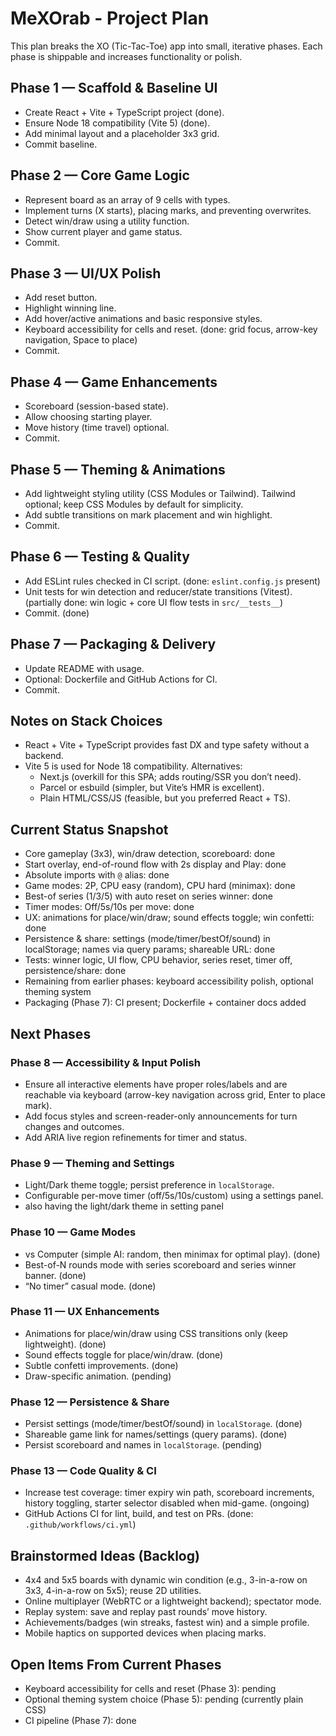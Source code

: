 # MeXOrab - Project Plan

This plan breaks the XO (Tic-Tac-Toe) app into small, iterative phases. Each phase is shippable and increases functionality or polish.

## Phase 1 — Scaffold & Baseline UI
- Create React + Vite + TypeScript project (done).
- Ensure Node 18 compatibility (Vite 5) (done).
- Add minimal layout and a placeholder 3x3 grid.
- Commit baseline.

## Phase 2 — Core Game Logic
- Represent board as an array of 9 cells with types.
- Implement turns (X starts), placing marks, and preventing overwrites.
- Detect win/draw using a utility function.
- Show current player and game status.
- Commit.

## Phase 3 — UI/UX Polish
- Add reset button.
- Highlight winning line.
- Add hover/active animations and basic responsive styles.
- Keyboard accessibility for cells and reset. (done: grid focus, arrow-key navigation, Space to place)
- Commit.

## Phase 4 — Game Enhancements
- Scoreboard (session-based state).
- Allow choosing starting player.
- Move history (time travel) optional.
- Commit.

## Phase 5 — Theming & Animations
- Add lightweight styling utility (CSS Modules or Tailwind). Tailwind optional; keep CSS Modules by default for simplicity.
- Add subtle transitions on mark placement and win highlight.
- Commit.

## Phase 6 — Testing & Quality
- Add ESLint rules checked in CI script. (done: `eslint.config.js` present)
- Unit tests for win detection and reducer/state transitions (Vitest). (partially done: win logic + core UI flow tests in `src/__tests__`)
- Commit. (done)

## Phase 7 — Packaging & Delivery
- Update README with usage.
- Optional: Dockerfile and GitHub Actions for CI.
- Commit.

## Notes on Stack Choices
- React + Vite + TypeScript provides fast DX and type safety without a backend.
- Vite 5 is used for Node 18 compatibility. Alternatives:
  - Next.js (overkill for this SPA; adds routing/SSR you don’t need).
  - Parcel or esbuild (simpler, but Vite’s HMR is excellent).
  - Plain HTML/CSS/JS (feasible, but you preferred React + TS).

## Current Status Snapshot
- Core gameplay (3x3), win/draw detection, scoreboard: done
- Start overlay, end-of-round flow with 2s display and Play: done
- Absolute imports with `@` alias: done
- Game modes: 2P, CPU easy (random), CPU hard (minimax): done
- Best-of series (1/3/5) with auto reset on series winner: done
- Timer modes: Off/5s/10s per move: done
- UX: animations for place/win/draw; sound effects toggle; win confetti: done
- Persistence & share: settings (mode/timer/bestOf/sound) in localStorage; names via query params; shareable URL: done
- Tests: winner logic, UI flow, CPU behavior, series reset, timer off, persistence/share: done
- Remaining from earlier phases: keyboard accessibility polish, optional theming system
- Packaging (Phase 7): CI present; Dockerfile + container docs added

## Next Phases

### Phase 8 — Accessibility & Input Polish
- Ensure all interactive elements have proper roles/labels and are reachable via keyboard (arrow-key navigation across grid, Enter to place mark).
- Add focus styles and screen-reader-only announcements for turn changes and outcomes.
- Add ARIA live region refinements for timer and status.

### Phase 9 — Theming and Settings
- Light/Dark theme toggle; persist preference in `localStorage`.
- Configurable per-move timer (off/5s/10s/custom) using a settings panel.
- also having the light/dark theme in setting panel

### Phase 10 — Game Modes
- vs Computer (simple AI: random, then minimax for optimal play). (done)
- Best-of-N rounds mode with series scoreboard and series winner banner. (done)
- “No timer” casual mode. (done)

### Phase 11 — UX Enhancements
- Animations for place/win/draw using CSS transitions only (keep lightweight). (done)
- Sound effects toggle for place/win/draw. (done)
- Subtle confetti improvements. (done)
- Draw-specific animation. (pending)

### Phase 12 — Persistence & Share
- Persist settings (mode/timer/bestOf/sound) in `localStorage`. (done)
- Shareable game link for names/settings (query params). (done)
- Persist scoreboard and names in `localStorage`. (pending)

### Phase 13 — Code Quality & CI
- Increase test coverage: timer expiry win path, scoreboard increments, history toggling, starter selector disabled when mid-game. (ongoing)
- GitHub Actions CI for lint, build, and test on PRs. (done: `.github/workflows/ci.yml`)

## Brainstormed Ideas (Backlog)
- 4x4 and 5x5 boards with dynamic win condition (e.g., 3-in-a-row on 3x3, 4-in-a-row on 5x5); reuse 2D utilities.
- Online multiplayer (WebRTC or a lightweight backend); spectator mode.
- Replay system: save and replay past rounds’ move history.
- Achievements/badges (win streaks, fastest win) and a simple profile.
- Mobile haptics on supported devices when placing marks.

## Open Items From Current Phases
- Keyboard accessibility for cells and reset (Phase 3): pending
- Optional theming system choice (Phase 5): pending (currently plain CSS)
- CI pipeline (Phase 7): done